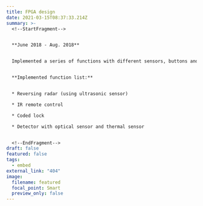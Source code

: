 ```yaml
---
title: FPGA design
date: 2021-03-15T08:37:33.214Z
summary: >-
  <!--StartFragment-->


  **June 2018 - Aug. 2018**


  Implemented a series of functions with different sensors, buttons and LED display.


  **Implemented function list:**


  * Reversing radar (using ultrasonic sensor)

  * IR remote control

  * Coded lock

  * Detector with optical sensor and thermal sensor


  <!--EndFragment-->
draft: false
featured: false
tags:
  - embed
external_link: "404"
image:
  filename: featured
  focal_point: Smart
  preview_only: false
---
```

